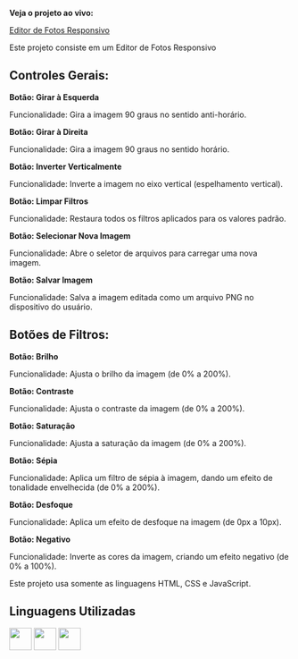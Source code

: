 **Veja o projeto ao vivo:**

[Editor de Fotos Responsivo](https://ninja1375.github.io/Editor-de-Fotos-Responsivo/)

Este projeto consiste em um Editor de Fotos Responsivo 

## Controles Gerais: ##

**Botão: Girar à Esquerda**

Funcionalidade: Gira a imagem 90 graus no sentido anti-horário.

**Botão: Girar à Direita**

Funcionalidade: Gira a imagem 90 graus no sentido horário.

**Botão: Inverter Verticalmente**

Funcionalidade: Inverte a imagem no eixo vertical (espelhamento vertical).

**Botão: Limpar Filtros**

Funcionalidade: Restaura todos os filtros aplicados para os valores padrão.

**Botão: Selecionar Nova Imagem**

Funcionalidade: Abre o seletor de arquivos para carregar uma nova imagem.

**Botão: Salvar Imagem**

Funcionalidade: Salva a imagem editada como um arquivo PNG no dispositivo do usuário.

## Botões de Filtros: ##

**Botão: Brilho**

Funcionalidade: Ajusta o brilho da imagem (de 0% a 200%).

**Botão: Contraste**

Funcionalidade: Ajusta o contraste da imagem (de 0% a 200%).

**Botão: Saturação**

Funcionalidade: Ajusta a saturação da imagem (de 0% a 200%).

**Botão: Sépia**

Funcionalidade: Aplica um filtro de sépia à imagem, dando um efeito de tonalidade envelhecida (de 0% a 200%).

**Botão: Desfoque**

Funcionalidade: Aplica um efeito de desfoque na imagem (de 0px a 10px).

**Botão: Negativo**

Funcionalidade: Inverte as cores da imagem, criando um efeito negativo (de 0% a 100%).

Este projeto usa somente as linguagens HTML, CSS e JavaScript.

## Linguagens Utilizadas ##


<a href="https://programartudo.blogspot.com/2024/05/html-o-que-e-e-qual-sua-funcionalidade.html?m=1" target="_blank"><img loading="lazy" src="https://cdn.jsdelivr.net/gh/devicons/devicon/icons/html5/html5-original.svg" width="40" height="40"/></a> <a href="https://programartudo.blogspot.com/2024/05/css-significado-e-funcionalidade.html?m=1" target="_blank"><img loading="lazy" src="https://cdn.jsdelivr.net/gh/devicons/devicon/icons/css3/css3-original.svg" width="40" height="40"/></a> <a href="https://programartudo.blogspot.com/2024/05/javascript-significado-e-funcionalidade.html?m=1" target="_blank"><img loading="lazy" src="https://cdn.jsdelivr.net/gh/devicons/devicon/icons/javascript/javascript-original.svg" width="40" height="40"/></a>
